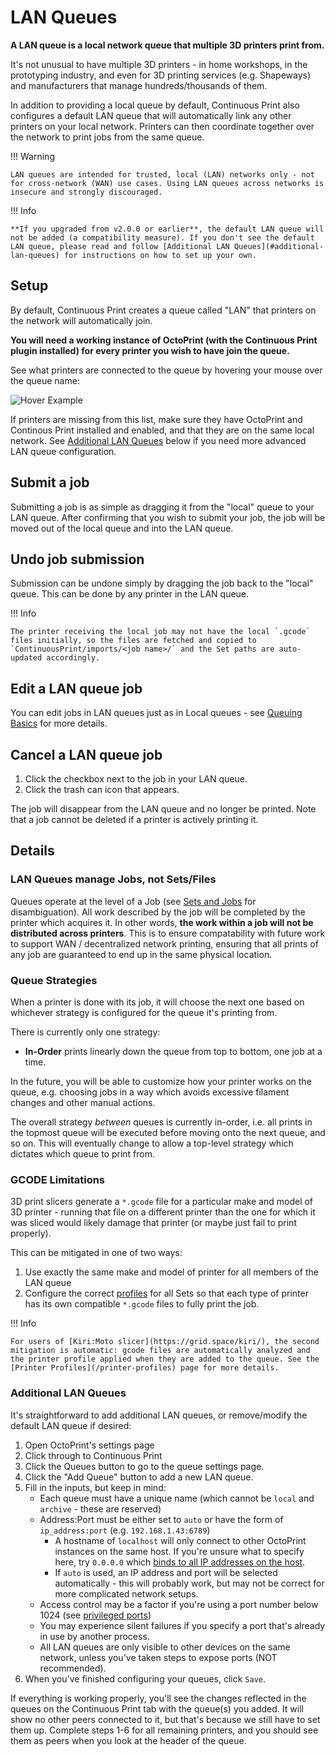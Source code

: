 # LAN Queues

**A LAN queue is a local network queue that multiple 3D printers print from.**

It's not unusual to have multiple 3D printers - in home workshops, in the prototyping industry, and even for 3D printing services (e.g. Shapeways) and manufacturers that manage hundreds/thousands of them.

In addition to providing a local queue by default, Continuous Print also configures a default LAN queue that will automatically link any other printers on your local network. Printers can then coordinate together over the network to print jobs from the same queue.

!!! Warning

    LAN queues are intended for trusted, local (LAN) networks only - not for cross-network (WAN) use cases. Using LAN queues across networks is insecure and strongly discouraged.

!!! Info

    **If you upgraded from v2.0.0 or earlier**, the default LAN queue will not be added (a compatibility measure). If you don't see the default LAN queue, please read and follow [Additional LAN Queues](#additional-lan-queues) for instructions on how to set up your own.

## Setup

By default, Continuous Print creates a queue called "LAN" that printers on the network will automatically join.

**You will need a working instance of OctoPrint (with the Continuous Print plugin installed) for every printer you wish to have join the queue.**

See what printers are connected to the queue by hovering your mouse over the queue name:

![Hover Example](/hover_viz.png)

If printers are missing from this list, make sure they have OctoPrint and Continous Print installed and enabled, and that they are on the same local network. See [Additional LAN Queues](#additional-lan-queues) below if you need more advanced LAN queue configuration.

## Submit a job

Submitting a job is as simple as dragging it from the "local" queue to your LAN queue. After confirming that you wish to submit your job, the job will be moved out of the local queue and into the LAN queue.

## Undo job submission

Submission can be undone simply by dragging the job back to the "local" queue. This can be done by any printer in the LAN queue.

!!! Info

    The printer receiving the local job may not have the local `.gcode` files initially, so the files are fetched and copied to `ContinuousPrint/imports/<job name>/` and the Set paths are auto-updated accordingly.

## Edit a LAN queue job

You can edit jobs in LAN queues just as in Local queues - see [Queuing Basics](advanced-queuing.md) for more details.

## Cancel a LAN queue job

1. Click the checkbox next to the job in your LAN queue.
1. Click the trash can icon that appears.

The job will disappear from the LAN queue and no longer be printed. Note that a job cannot be deleted if a printer is actively printing it.

## Details

### LAN Queues manage Jobs, not Sets/Files

Queues operate at the level of a Job (see [Sets and Jobs](/advanced-queuing/#sets-and-jobs) for disambiguation). All work described by the job will be completed by the printer which acquires it. In other words, **the work within a job will not be distributed across printers**. This is to ensure compatability with future work to support WAN / decentralized network printing, ensuring that all prints of any job are guaranteed to end up in the same physical location.

### Queue Strategies

When a printer is done with its job, it will choose the next one based on whichever strategy is configured for the queue it's printing from.

There is currently only one strategy:

*  **In-Order** prints linearly down the queue from top to bottom, one job at a time.

In the future, you will be able to customize how your printer works on the queue, e.g. choosing jobs in a way which avoids excessive filament changes and other manual actions.

The overall strategy *between* queues is currently in-order, i.e. all prints in the topmost queue will be executed before moving onto the next queue, and so on. This will eventually change to allow a top-level strategy which dictates which queue to print from.

### GCODE Limitations

3D print slicers generate a `*.gcode` file for a particular make and model of 3D printer - running that file on a different printer than the one for which it was sliced would likely damage that printer (or maybe just fail to print properly).

This can be mitigated in one of two ways:

1. Use exactly the same make and model of printer for all members of the LAN queue
2. Configure the correct [profiles](/printer-profiles) for all Sets so that each type of printer has its own compatible `*.gcode` files to fully print the job.

!!! Info

    For users of [Kiri:Moto slicer](https://grid.space/kiri/), the second mitigation is automatic: gcode files are automatically analyzed and the printer profile applied when they are added to the queue. See the [Printer Profiles](/printer-profiles) page for more details.

### Additional LAN Queues

It's straightforward to add additional LAN queues, or remove/modify the default LAN queue if desired:

1. Open OctoPrint's settings page
2. Click through to Continuous Print
3. Click the Queues button to go to the queue settings page.
4. Click the "Add Queue" button to add a new LAN queue.
5. Fill in the inputs, but keep in mind:
    * Each queue must have a unique name (which cannot be `local` and `archive` - these are reserved)
    * Address:Port must be either set to `auto` or have the form of `ip_address:port` (e.g. `192.168.1.43:6789`)
        * A hostname of `localhost` will only connect to other OctoPrint instances on the same host. If you're unsure what to specify here, try `0.0.0.0` which [binds to all IP addresses on the host](https://en.wikipedia.org/wiki/0.0.0.0).
        * If `auto` is used, an IP address and port will be selected automatically - this will probably work, but may not be correct for more complicated network setups.
    * Access control may be a factor if you're using a port number below 1024 (see [privileged ports](https://www.w3.org/Daemon/User/Installation/PrivilegedPorts.html))
    * You may experience silent failures if you specify a port that's already in use by another process.
    * All LAN queues are only visible to other devices on the same network, unless you've taken steps to expose ports (NOT recommended).
6. When you've finished configuring your queues, click `Save`.

If everything is working properly, you'll see the changes reflected in the queues on the Continuous Print tab with the queue(s) you added. It will show no other peers connected to it, but that's because we still have to set them up. Complete steps 1-6 for all remaining printers, and you should see them as peers when you look at the header of the queue.
